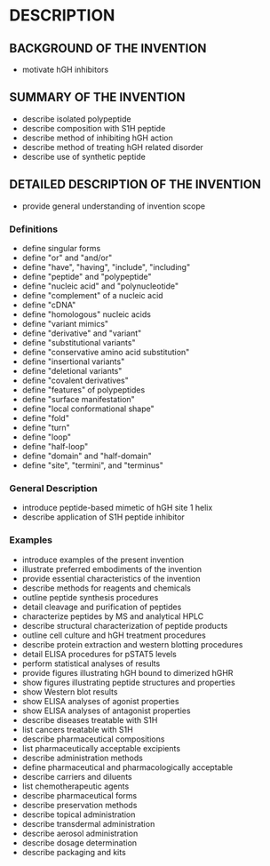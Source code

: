 # DESCRIPTION

## BACKGROUND OF THE INVENTION

- motivate hGH inhibitors

## SUMMARY OF THE INVENTION

- describe isolated polypeptide
- describe composition with S1H peptide
- describe method of inhibiting hGH action
- describe method of treating hGH related disorder
- describe use of synthetic peptide

## DETAILED DESCRIPTION OF THE INVENTION

- provide general understanding of invention scope

### Definitions

- define singular forms
- define "or" and "and/or"
- define "have", "having", "include", "including"
- define "peptide" and "polypeptide"
- define "nucleic acid" and "polynucleotide"
- define "complement" of a nucleic acid
- define "cDNA"
- define "homologous" nucleic acids
- define "variant mimics"
- define "derivative" and "variant"
- define "substitutional variants"
- define "conservative amino acid substitution"
- define "insertional variants"
- define "deletional variants"
- define "covalent derivatives"
- define "features" of polypeptides
- define "surface manifestation"
- define "local conformational shape"
- define "fold"
- define "turn"
- define "loop"
- define "half-loop"
- define "domain" and "half-domain"
- define "site", "termini", and "terminus"

### General Description

- introduce peptide-based mimetic of hGH site 1 helix
- describe application of S1H peptide inhibitor

### Examples

- introduce examples of the present invention
- illustrate preferred embodiments of the invention
- provide essential characteristics of the invention
- describe methods for reagents and chemicals
- outline peptide synthesis procedures
- detail cleavage and purification of peptides
- characterize peptides by MS and analytical HPLC
- describe structural characterization of peptide products
- outline cell culture and hGH treatment procedures
- describe protein extraction and western blotting procedures
- detail ELISA procedures for pSTAT5 levels
- perform statistical analyses of results
- provide figures illustrating hGH bound to dimerized hGHR
- show figures illustrating peptide structures and properties
- show Western blot results
- show ELISA analyses of agonist properties
- show ELISA analyses of antagonist properties
- describe diseases treatable with S1H
- list cancers treatable with S1H
- describe pharmaceutical compositions
- list pharmaceutically acceptable excipients
- describe administration methods
- define pharmaceutical and pharmacologically acceptable
- describe carriers and diluents
- list chemotherapeutic agents
- describe pharmaceutical forms
- describe preservation methods
- describe topical administration
- describe transdermal administration
- describe aerosol administration
- describe dosage determination
- describe packaging and kits

